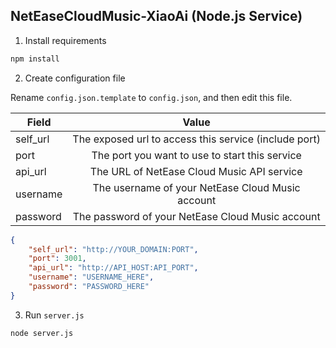 ## NetEaseCloudMusic-XiaoAi (Node.js Service)

1. Install requirements

``` bash
npm install
```

2. Create configuration file

Rename `config.json.template` to `config.json`, and then edit this file.

| Field   |      Value      |
|----------|:-------------:|
| self_url | The exposed url to access this service (include port) |
| port | The port you want to use to start this service |
| api_url | The URL of NetEase Cloud Music API service |
| username | The username of your NetEase Cloud Music account |
| password | The password of your NetEase Cloud Music account |

``` JSON
{
    "self_url": "http://YOUR_DOMAIN:PORT",
    "port": 3001,
    "api_url": "http://API_HOST:API_PORT",
    "username": "USERNAME_HERE",
    "password": "PASSWORD_HERE"
}
```


3. Run `server.js`

``` bash
node server.js
```
